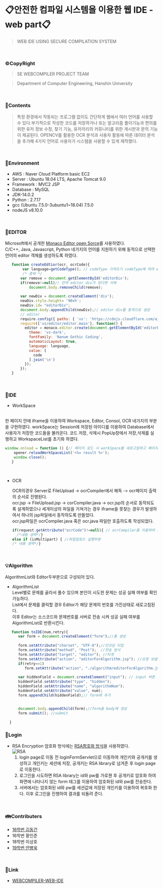 # 📋안전한 컴파일 시스템을 이용한 웹 IDE - web part📋

> WEB IDE USING SECURE COMPILATION SYSTEM

<br>

### ©CopyRight

> SE WEBCOMPILER PROJECT TEAM

> Department of Computer Engineering, Hanshin University

<br>

### 📒Contents
> 특정 환경에서 작동되는 프로그램 없이도 간단하게 웹에서 여러 언어를 사용할 수 있다.부가적으로 작성한 코드를 저장하거나 또는 알고리즘 풀이기능과 편의를 위한 유저 정보 수정, 찾기 기능, 유저끼리의 커뮤니티를 위한 게시판과 문의 기능이 제공된다. OPENCV를 활용한 OCR 분석과 사용자 활동에 따른 데이터 분석을 추가해 4가지 언어로 사용자가 시스템을 사용할 수 있게 제작했다. 

<br>

### 🔧Environment
  - AWS : Naver Cloud Platform basic EC2
  - Server : Ubuntu 18.04 LTS, Apache Tomcat 9.0
  - Framework : MVC2 JSP
  - Database : MySQL
  - JDK-14.0.2
  - Python : 2.7.17
  - gcc (Ubuntu 7.5.0-3ubuntu1~18.04) 7.5.0
  - nodeJS v8.10.0

<br>

### 📑EDITOR
 Microsoft에서 공개한 [Monaco Editor open Sorce](https://microsoft.github.io/monaco-editor/)를 사용하였다.  
 C/C++, Java, Javascript, Python 네가지의 언어를 지원하기 위해 동적으로 선택한 언어의 editor 객체를 생성하도록 하였다.  
 ```javascript
    function createEdtior(ocr, ocrCode){
         var language=getCodeType(); // codeType 가져오기 codeType에 따라 editor의 언어 설정이 바뀜
         /* 중략 */
		var remove = document.getElementById('editorDiv');
		if(remove!=null)// 만약 editor div가 있다면 삭제
			document.body.removeChild(remove);
		
   	    var newDiv = document.createElement('div');
   	    newDiv.style.height= '90vh';
   	 	newDiv.id= "editorDiv";
   	    document.body.appendChild(newDiv);// editor div를 동적으로 생성
   	    // editor
        require.config({ paths: { 'vs': 'https://cdnjs.cloudflare.com/ajax/libs/monaco-editor/0.16.2/min/vs' }});
        require(['vs/editor/editor.main'], function() {
          editor = monaco.editor.create(document.getElementById('editorDiv'), {
            theme: 'vs-dark',
            fontFamily: 'Nanum Gothic Coding',
            automaticLayout: true,
            language: language,
            value: [
              code
            ].join('\n')
          });
        });
    }
```
<br>

### 🔨IDE
* WorkSpace
<br> 
 한 페이지 안에 iframe을 이용하여 Workspace, Editor, Consol, OCR 네가지의 부분을 구현하였다.  
 workSpace는 Session에 저장된 아이디를 이용하여 Database에서 사용자가 저장한 코드들을 불러온다.  
 코드 저장, 삭제시 PopUp창에서 저장,삭제를 실행하고 WorkspaceList를 초기화 하였다.  
 
 ```javascript
 window.onload = function () {// 페이지 로드 시 workSpace를 새로고침하고 페이지를 닫음
	 opener.reloadWorkSpaceList('<%= result %>');
	 window.close();
	}
```
<br>

* OCR  

  OCR의경우 Server로 FileUpload -> ocrCompiler에서 해독 -> ocr페이지 출력의 순서로 진행된다.  
  ocr.jsp -> FileUpload.jsp -> corCompiler.java -> ocr.jsp의 순서로 동작되도록 설계하였으나 세개이상의 파일을 거쳐가는 경우 iframe을 못찾는 경우가 발생하여서 하나의 jsp파일에서 동작하도록 만들었다.  
  ocr.jsp파일은 ocrCompiler.java 혹은 ocr.java 파일만 호출하도록 작성되었다.
  ```javascript
  if(request.getAttribute("ocrCode")!=null){ // ocrCompiler를 이용하여 코드 추출후 출력 부분
    /*내용 생략*/}
  else if (isMultipart) { //파일업로드 실행부분
  /* 내용 생략*/}
<br>

### 💡Algorithm
 AlgorithmList와 Editor두부분으로 구성되어 있다.
 * AlgorithmList  
 Level별로 문제를 골라서 풀수 있으며 본인이 시도한 문제는 성공 실패 여부를 확인 가능하다.  
 List에서 문제를 클릭할 경우 Editor가 해당 문제의 번호를 가진상태로 새로고침된다.  
 이후 Editor는 소스코드와 문제번호를 서버로 전송 시켜 성공 실패 여부를 AlgorithmList로 반환시킨다. 
 ```javascript
    function toIDE(num,retry){
       var form = document.createElement("form");//폼 생성
          
       form.setAttribute("charset", "UTF-8");//인코딩 타입
       form.setAttribute("method", "Post");  //전송 방식
       form.setAttribute("target", "editor"); //타겟
       form.setAttribute("action", "editorForAlgorithm.jsp"); //요청 보낼 주소
       if(retry==1)
          form.setAttribute("action", "./algorithm/editorForAlgorithm.jsp"); //요청 보낼 주소
       
       var hiddenField = document.createElement("input"); // input 버튼 생성
       hiddenField.setAttribute("type", "hidden");
       hiddenField.setAttribute("name", "algorithmNum");
       hiddenField.setAttribute("value", num);
       form.appendChild(hiddenField);// form에 추가
              
       
       document.body.appendChild(form);//form을 body에 생성
       form.submit(); //submit
      
   }
```

### 🔐Login
* RSA Encryption
  암호화 방식에는 [RSA함호화 방식](https://namu.wiki/w/RSA%20%EC%95%94%ED%98%B8%ED%99%94)을 사용하였다.  
![RSA](https://user-images.githubusercontent.com/67648064/103686081-9d416580-4fd1-11eb-9006-cba38255b9f3.png) 
  1. login page로 이동 전 loginFormServlet으로 이동하여 개인키와 공개키를 생성하고 개인키는 세션에 저장, 공개키는 RSA library로 넘겨준 후 login page로 이동한다.  
  2. 로그인을 시도하면 RSA library는 id와 pw를 가로챈 후 공개키로 암호화 하여 화면에 나타나지 않는 form 태그를 이용하여 암호화된 id와 pw를 전송한다.
  3. 서버에서는 암호화된 id와 pw를 세션값에 저장된 개인키를 이용하여 복호화 한다. 이후 로그인을 진행하여 결과를 되돌려 준다.
  
<br>

### 👪Contributers

- [16학번 김동건](https://github.com/DongGeon0908)
- 16학번 황인준
- 18학번 이상호
- [19학번 안병욱](https://github.com/uuuugi)

<br>

### 🔗Link
- [WEBCOMPILER-WEB-IDE](https://github.com/SE-LAB-IDE/WEBCOMPILER-COMPILER-SYSTEM)
